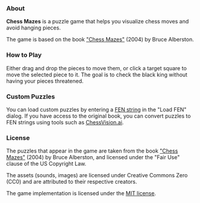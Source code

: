 ### About

<b>Chess Mazes</b> is a puzzle game that helps you visualize chess moves and avoid hanging pieces.

The game is based on the book <a href="https://www.amazon.com/Chess-Mazes-Kind-Puzzle-Everyone/dp/1888690232">"Chess Mazes"</a> (2004) by Bruce Alberston.

### How to Play

Either drag and drop the pieces to move them, or click a target square to move the selected piece to it. The goal is to check the black king without having your pieces threatened.

### Custom Puzzles

You can load custom puzzles by entering a <a href="https://en.wikipedia.org/wiki/Forsyth%E2%80%93Edwards_Notation">FEN string</a> in the "Load FEN" dialog.
If you have access to the original book, you can convert puzzles to FEN strings using tools such as <a href="https://chessvision.ai">ChessVision.ai</a>.

### License

The puzzles that appear in the game are taken from the book <a href="https://www.amazon.com/Chess-Mazes-Kind-Puzzle-Everyone/dp/1888690232">"Chess Mazes"</a> (2004) by Bruce Alberston, and licensed under the "Fair Use" clause of the US Copyright Law.

The assets (sounds, images) are licensed under Creative Commons Zero (CC0) and are attributed to their respective creators.

The game implementation is licensed under the <a href="https://opensource.org/license/mit/">MIT license</a>.

